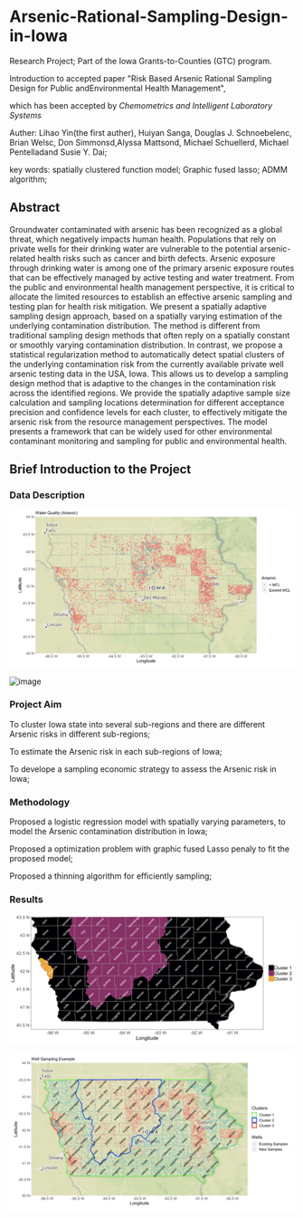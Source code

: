 # Arsenic-Rational-Sampling-Design-in-Iowa
Research Project;  Part of the Iowa Grants-to-Counties (GTC) program.

Introduction to accepted paper "Risk Based Arsenic Rational Sampling Design for Public andEnvironmental Health Management",

which has been accepted by *Chemometrics and Intelligent Laboratory Systems*

Auther: Lihao Yin(the first auther), Huiyan Sanga, Douglas J. Schnoebelenc, Brian Welsc, Don Simmonsd,Alyssa Mattsond, Michael Schuellerd, Michael Pentelladand Susie Y. Dai;

key words: spatially clustered function model; Graphic fused lasso; ADMM algorithm;

## Abstract
Groundwater contaminated with arsenic has been recognized as a global threat, which negatively impacts human health. Populations that rely on private wells for their drinking water are vulnerable to the potential arsenic-related health risks such as cancer and birth defects. Arsenic exposure through drinking water is among one of the primary arsenic exposure routes that can be effectively managed by active testing and water treatment. From the public and environmental health management perspective, it is critical to allocate the limited resources to establish an effective arsenic sampling and testing plan for health risk mitigation. We present a spatially adaptive sampling design approach, based on a spatially varying estimation of the underlying contamination distribution. 
 The method is different from traditional sampling design methods that often reply on a spatially constant or smoothly varying contamination distribution. 
 In contrast, we propose a statistical regularization method to automatically detect spatial clusters of the underlying contamination risk from the currently available private well arsenic testing data in the USA, Iowa. This allows us to develop a sampling design method that is adaptive to the changes in the contamination risk across the identified regions. 
 We provide the spatially adaptive sample size calculation and sampling locations determination for different acceptance precision and confidence levels for each cluster, to effectively mitigate the arsenic risk from the resource management perspectives. The model presents a framework that can be widely used for other environmental contaminant monitoring and sampling for public and environmental health. 
 
 ## Brief Introduction to the Project
 ### Data Description
 ![image](Figures/overview1.png)
 
 ![image](Figures/candidate.png)
 
 ### Project Aim
 To cluster Iowa state into several sub-regions and there are different Arsenic risks in different sub-regions;
 
 To estimate the Arsenic risk in each sub-regions of Iowa;
 
 To develope a sampling economic strategy to assess the Arsenic risk in Iowa; 
 
 ### Methodology
 Proposed a logistic regression model with spatially varying parameters, to model the Arsenic contamination distribution in Iowa;
 
 Proposed a optimization problem with graphic fused Lasso penaly to fit the proposed model;
 
 Proposed a thinning algorithm for efficiently sampling;
 
 ### Results
 ![image](Figures/ES6.png)
 
 ![image](Figures/NEW1.png)
 
 
